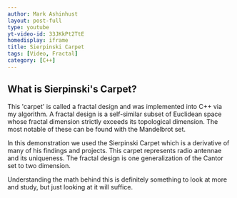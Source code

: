 ```yaml
---
author: Mark Ashinhust
layout: post-full
type: youtube
yt-video-id: 33JKkPt2TtE
homedisplay: iframe
title: Sierpinski Carpet
tags: [Video, Fractal]
category: [C++]
---
```



## What is Sierpinski's Carpet?

This 'carpet' is called a fractal design and was implemented into C++ via my algorithm. A fractal design is a self-similar subset of Euclidean space whose fractal dimension strictly exceeds its topological dimension. The most notable of these can be found with the Mandelbrot set.  




In this demonstration we used the Sierpinski Carpet which is a derivative of many of his findings and projects. This carpet represents radio antennae and its uniqueness. The fractal design is one generalization of the Cantor set to two dimension.  




Understanding the math behind this is definitely something to look at more and study, but just looking at it will suffice.  
